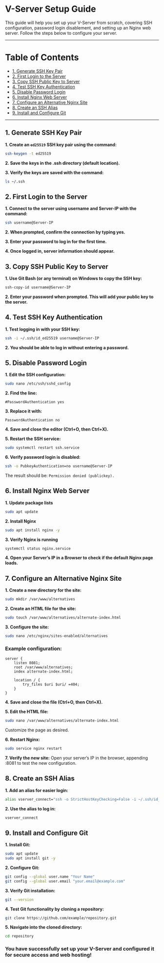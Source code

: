 # V-Server Setup Guide


This guide will help you set up your V-Server from scratch, covering SSH configuration, password login disablement, and setting up an Nginx web server. Follow the steps below to configure your server.

---

# Table of Contents

- [1. Generate SSH Key Pair](#1-generate-ssh-key-pair)
- [2. First Login to the Server](#2-first-login-to-the-server)
- [3. Copy SSH Public Key to Server](#3-copy-ssh-public-key-to-server)
- [4. Test SSH Key Authentication](#4-test-ssh-key-authentication)
- [5. Disable Password Login](#5-disable-password-login)
- [6. Install Nginx Web Server](#6-install-nginx-web-server)
- [7. Configure an Alternative Nginx Site](#7-configure-an-alternative-nginx-site)
- [8. Create an SSH Alias](#8-create-an-ssh-alias)
- [9. Install and Configure Git](#9-install-and-configure-git)

---

## 1. **Generate SSH Key Pair**

__1. Create an `ed25519` SSH key pair using the command:__
```bash
ssh-keygen -t ed25519
```
__2. Save the keys in the .ssh directory (default location).__

__3. Verify the keys are saved with the command:__
```bash
ls ~/.ssh
```
## 2. **First Login to the Server**

__1. Connect to the server using username and Server-IP with the command:__ 
```bash
ssh username@Server-IP
```
__2. When prompted, confirm the connection by typing yes.__

__3. Enter your password to log in for the first time.__

__4. Once logged in, server information should appear.__

## 3. **Copy SSH Public Key to Server**

__1. Use Git Bash (or any terminal) on Windows to copy the SSH key:__ 
```bash
ssh-copy-id username@Server-IP
```
__2. Enter your password when prompted. This will add your public key to the server.__

## 4. **Test SSH Key Authentication**

__1. Test logging in with your SSH key:__
```bash
ssh -i ~/.ssh/id_ed25519 username@Server-IP
```
__2. You should be able to log in without entering a password.__

## 5. **Disable Password Login**

__1. Edit the SSH configuration:__
```bash
sudo nano /etc/ssh/sshd_config
```
__2. Find the line:__
```console
#PasswordAuthentication yes
```
__3. Replace it with:__
```console
PasswordAuthentication no
```
__4. Save and close the editor (Ctrl+O, then Ctrl+X).__

__5. Restart the SSH service:__
```bash
sudo systemctl restart ssh.service
```
__6. Verify password login is disabled:__
```bash
ssh -o PubkeyAuthentication=no username@Server-IP
```
The result should be: `Permission denied (publickey).`
## 6. Install Nginx Web Server

__1. Update package lists__ 
```bash
sudo apt update
```
__2. Install Nginx__ 
```bash
sudo apt install nginx -y
```
__3. Verify Nginx is running__ 
```bash
systemctl status nginx.service
```
__4. Open your Server’s IP in a Browser to check if the default Nginx page loads.__

## 7. **Configure an Alternative Nginx Site**

__1. Create a new directory for the site:__
```bash
sudo mkdir /var/www/alternatives
```
__2. Create an HTML file for the site:__
```bash
sudo touch /var/www/alternatives/alternate-index.html
```
__3. Configure the site:__
```bash
sudo nano /etc/nginx/sites-enabled/alternatives
```
### Example configuration:
```nginx
server {
    listen 8081;
    root /var/www/alternatives;
    index alternate-index.html;

    location / {
        try_files $uri $uri/ =404;
    }
}
```
__4. Save and close the file (Ctrl+O, then Ctrl+X).__

__5. Edit the HTML file:__
```bash
sudo nano /var/www/alternatives/alternate-index.html
```
Customize the page as desired.

__6. Restart Nginx:__
```bash
sudo service nginx restart
```
__7. Verify the new site:__
Open your server’s IP in the browser, appending :8081 to test the new configuration.

## 8. **Create an SSH Alias**

__1. Add an alias for easier login:__
```bash
alias vserver_connect="ssh -o StrictHostKeyChecking=False -i ~/.ssh/id_ed25519 username@Server-IP"
```
__2. Use the alias to log in:__
```bash
vserver_connect
```
## 9. **Install and Configure Git**

__1. Install Git:__
```bash
sudo apt update
sudo apt install git -y
```
__2. Configure Git:__
```bash
git config --global user.name "Your Name"
git config --global user.email "your.email@example.com"
```
__3. Verify Git installation:__
```bash
git --version
```
__4. Test Git functionality by cloning a repository:__
```bash
git clone https://github.com/example/repository.git
```
__5. Navigate into the cloned directory:__
```bash
cd repository
```

### You have successfully set up your V-Server and configured it for secure access and web hosting!